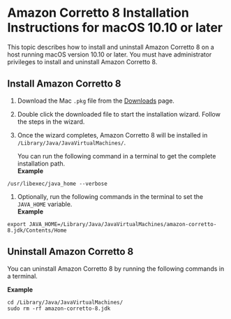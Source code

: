 # Amazon Corretto 8 Installation Instructions for macOS 10\.10 or later<a name="macos-install"></a>

 This topic describes how to install and uninstall Amazon Corretto 8 on a host running macOS version 10\.10 or later\. You must have administrator privileges to install and uninstall Amazon Corretto 8\. 

## Install Amazon Corretto 8<a name="macos-install-instruct"></a>

1.  Download the Mac `.pkg` file from the [Downloads](downloads-list.md) page\. 

1.  Double click the downloaded file to start the installation wizard\. Follow the steps in the wizard\. 

1.  Once the wizard completes, Amazon Corretto 8 will be installed in `/Library/Java/JavaVirtualMachines/`\. 

    You can run the following command in a terminal to get the complete installation path\.   
**Example**  

   ```
   /usr/libexec/java_home --verbose
   ```

1.  Optionally, run the following commands in the terminal to set the `JAVA_HOME` variable\.   
**Example**  

   ```
   export JAVA_HOME=/Library/Java/JavaVirtualMachines/amazon-corretto-8.jdk/Contents/Home
   ```

## Uninstall Amazon Corretto 8<a name="macos-uninstall"></a>

You can uninstall Amazon Corretto 8 by running the following commands in a terminal\.

**Example**  

```
cd /Library/Java/JavaVirtualMachines/
sudo rm -rf amazon-corretto-8.jdk
```